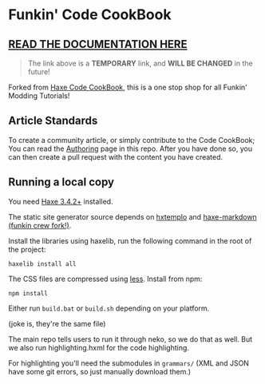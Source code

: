 # Funkin' Code CookBook
## [**READ THE DOCUMENTATION HERE**](https://thekade.net/funkin-cookbook/)
> The link above is a **TEMPORARY** link, and **WILL BE CHANGED** in the future!

Forked from [Haxe Code CookBook](https://github.com/HaxeFoundation/code-cookbook), this is a one stop shop for all Funkin' Modding Tutorials!

## Article Standards

To create a community article, or simply contribute to the Code CookBook; You can read the [Authoring](authoring.md) page in this repo. After you have done so, you can then create a pull request with the content you have created.

## Running a local copy

You need [Haxe 3.4.2+](https://haxe.org/download/list/) installed.

The static site generator source depends on [hxtemplo](https://lib.haxe.org/p/hxtemplo) and [haxe-markdown (funkin crew fork!)](https://github.com/FunkinCrew/haxe-markdown).

Install the libraries using haxelib, run the following command in the root of the project:
```
haxelib install all
```
The CSS files are compressed using [less](http://lesscss.org/#using-less). 
Install from npm:
```
npm install
```

Either run `build.bat` or `build.sh` depending on your platform.

(joke is, they're the same file)

The main repo tells users to run it through neko, so we do that as well. But we also run highlighting.hxml for the code highlighting.

For highlighting you'll need the submodules in `grammars/` (XML and JSON have some git errors, so just manually download them.)
